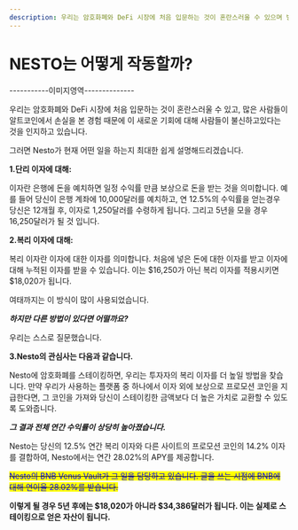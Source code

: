 ```yaml
---
description: 우리는 암호화폐와 DeFi 시장에 처음 입문하는 것이 혼란스러울 수 있으며 방향을 잃을 수 있다는 것을 알고 있습니다.
---
```


# NESTO는 어떻게 작동할까?

\-----------이미지영역--------------

우리는 암호화폐와 DeFi 시장에 처음 입문하는 것이 혼란스러울 수 있고, 많은 사람들이 알트코인에서 손실을 본 경험 때문에 이 새로운 기회에 대해 사람들이 불신하고있다는 것을 인지하고 있습니다.

그러면 Nesto가 현재 어떤 일을 하는지 최대한 쉽게 설명해드리겠습니다.

**1.단리 이자에 대해:**

이자란 은행에 돈을 예치하면 일정 수익률 만큼 보상으로 돈을 받는 것을 의미합니다. 예를 들어 당신이 은행 계좌에 10,000달러를 예치하고, 연 12.5%의 수익률을 얻는경우 당신은 12개월 후, 이자로 1,250달러를 수령하게 됩니다. 그리고 5년을 모을 경우 16,250달러가 될 것 입니다.

**2.복리 이자에 대해:**

복리 이자란 이자에 대한 이자를 의미합니다. 처음에 넣은 돈에 대한 이자를 받고 이자에 대해 누적된 이자를 받을 수 있습니다. 이는 $16,250가 아닌 복리 이자를 적용시키면 $18,020가 됩니다.

여태까지는 이 방식이 많이 사용되었습니다.

_**하지만 다른 방법이 있다면 어떨까요?**_

우리는 스스로 질문했습니다.

**3.Nesto의 관심사는 다음과 같습니다.**

Nesto에 암호화폐를 스테이킹하면, 우리는 투자자의 복리 이자를 더 높일 방법을 찾습니다. 만약 우리가 사용하는 플랫폼 중 하나에서 이자 외에 보상으로 프로모션 코인을 지급한다면, 그 코인을 가져와 당신이 스테이킹한 금액보다 더 높은 가치로 교환할 수 있도록 도와줍니다.

_**그 결과 전체 연간 수익률이 상당히 높아졌습니다.**_

Nesto는 당신의 12.5% 연간 복리 이자와 다른 사이트의 프로모션 코인의 14.2% 이자를 결합하여, Nesto에서는 연간 28.02%의 APY를 제공합니다.

~~<mark style="color:blue;">Nesto의 BNB Venus Vault가 그 일을 담당하고 있습니다. 글을 쓰는 시점에 BNB에 대해 연이율 28.02%를 받습니다.</mark>~~

**이렇게 될 경우 5년 후에는 $18,020가 아니라 $34,386달러가 됩니다. 이는 실제로 스테이킹으로 얻은 자산이 됩니다.**

